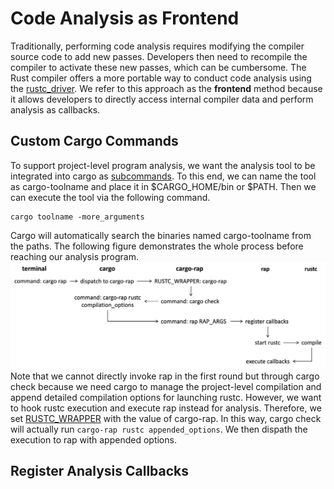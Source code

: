 # Code Analysis as Frontend 
Traditionally, performing code analysis requires modifying the compiler source code to add new passes. 
Developers then need to recompile the compiler to activate these new passes, which can be cumbersome. 
The Rust compiler offers a more portable way to conduct code analysis using the [rustc_driver](https://rustc-dev-guide.rust-lang.org/rustc-driver.html).
We refer to this approach as the **frontend** method because it allows developers to directly access internal compiler data and perform analysis as callbacks.

## Custom Cargo Commands
To support project-level program analysis, we want the analysis tool to be integrated into cargo as [subcommands](https://doc.rust-lang.org/cargo/reference/external-tools.html). To this end, we can name the tool as cargo-toolname and place it in $CARGO_HOME/bin or $PATH. Then we can execute the tool via the following command.
```
cargo toolname -more_arguments
```
Cargo will automatically search the binaries named cargo-toolname from the paths. The following figure demonstrates the whole process before reaching our analysis program.
![Workflow of how cargo dispatches the analysis command to rap.](figure/cargoflow.png)
Note that we cannot directly invoke rap in the first round but through cargo check because we need cargo to manage the project-level compilation and append detailed compilation options for launching rustc. However, we want to hook rustc execution and execute rap instead for analysis. Therefore, we set [RUSTC_WRAPPER](https://doc.rust-lang.org/cargo/reference/environment-variables.html) with the value of cargo-rap. In this way, cargo check will actually run `cargo-rap rustc appended_options`. We then dispath the execution to rap with appended options.

## Register Analysis Callbacks


